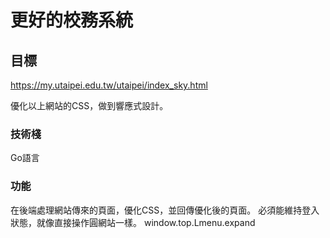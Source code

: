 # 更好的校務系統

## 目標

https://my.utaipei.edu.tw/utaipei/index_sky.html

優化以上網站的CSS，做到響應式設計。

### 技術棧

Go語言

### 功能

在後端處理網站傳來的頁面，優化CSS，並回傳優化後的頁面。
必須能維持登入狀態，就像直接操作圓網站一樣。
 window.top.Lmenu.expand